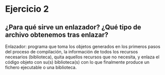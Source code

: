 # Ejercicio 2
## ¿Para qué sirve un enlazador? ¿Qué tipo de archivo obtenemos tras enlazar?
Enlazador: programa que toma los objetos generados en los primeros pasos del proceso de compilación, la información de todos los recursos necesarios (biblioteca), quita aquellos recursos que no necesita, y enlaza el código objeto con su(s) biblioteca(s) con lo que finalmente produce un fichero ejecutable o una biblioteca. 
